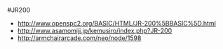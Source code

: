 #JR200

* http://www.openspc2.org/BASIC/HTML/JR-200%5BBASIC%5D.html
* http://www.asamomiji.jp/kemusiro/index.php?JR-200
* http://armchairarcade.com/neo/node/1598


